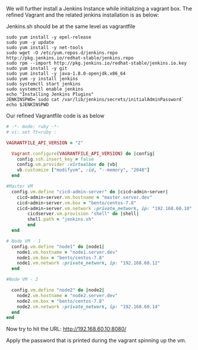 We will further install a Jenkins Instance while initializing a vagrant box. The refined Vagrant and the related jenkins installation is as below:

Jenkins.sh should be at the same level as vagrantfile

```shell
sudo yum install -y epel-release
sudo yum -y update
sudo yum install -y net-tools
sudo wget -O /etc/yum.repos.d/jenkins.repo http://pkg.jenkins.io/redhat-stable/jenkins.repo
sudo rpm --import http://pkg.jenkins.io/redhat-stable/jenkins.io.key
sudo yum install -y git 
sudo yum install -y java-1.8.0-openjdk.x86_64
sudo yum -y install jenkins 
sudo systemctl start jenkins
sudo systemctl enable jenkins
echo "Installing Jenkins Plugins"
JENKINSPWD=`sudo cat /var/lib/jenkins/secrets/initialAdminPassword`
echo $JENKINSPWD
```



Our refined Vagrantfile code is as below

```ruby
# -*- mode: ruby -*-
# vi: set ft=ruby :

VAGRANTFILE_API_VERSION = "2"

  Vagrant.configure(VAGRANTFILE_API_VERSION) do |config|
    config.ssh.insert_key = false
    config.vm.provider :virtualbox do |vb|
    vb.customize ["modifyvm", :id, "--memory", "2048"]
  end

#Master VM
  config.vm.define "cicd-admin-server" do |cicd-admin-server|
    cicd-admin-server.vm.hostname = "master.server.dev"
    cicd-admin-server.vm.box = "bento/centos-7.8"
    cicd-admin-server.vm.network :private_network, ip: "192.168.60.10"
    	cicdserver.vm.provision "shell" do |shell|
    	shell.path = "jenkins.sh"
  		end
  end

# Node VM - 1
  config.vm.define "node1" do |node1|
    node1.vm.hostname = "node1.server.dev"
    node1.vm.box = "bento/centos-7.8"
    node1.vm.network :private_network, ip: "192.168.60.12"
  end

#Node VM - 2

  config.vm.define "node2" do |node2|
    node2.vm.hostname = "node2.server.dev"
    node2.vm.box = "bento/centos-7.8"
    node2.vm.network :private_network, ip: "192.168.60.14"
  end
end
```



Now  try to hit the URL: http://192.168.60.10:8080/

Apply the password that is printed during the vagrant spinning up the vm.